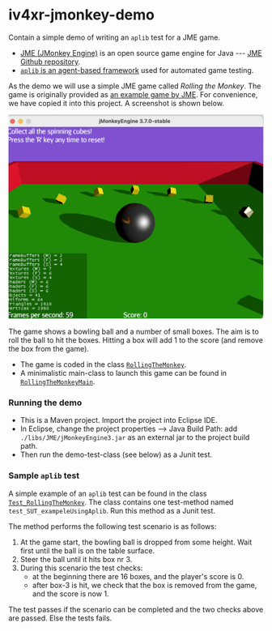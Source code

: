 # iv4xr-jmonkey-demo

Contain a simple demo of writing an `aplib` test for a JME game.
  * [JME (JMonkey Engine)](https://jmonkeyengine.org/) is an open source game engine for Java --- [JME Github repository](https://github.com/jMonkeyEngine/jmonkeyengine).
  * [`aplib` is an agent-based framework](https://github.com/iv4xr-project/aplib) used for automated game testing.


As the demo we will use a simple JME game called _Rolling the Monkey_. The game is originally provided as [an example game by JME](https://github.com/jMonkeyEngine/jmonkeyengine/tree/master/jme3-examples/src/main/java/jme3test/games). For convenience, we have copied it into this project. A screenshot is shown below.

![Screen-shot Rolling the Monkey](./rollingmonkey.png)

The game shows a bowling ball and a number of small boxes. The aim is to roll the ball to hit the boxes. Hitting a box will add 1 to the score (and remove the box from the game).

* The game is coded in the class [`RollingTheMonkey`](./src/main/java/cobaJMonkey/RollingTheMonkey.java).
* A minimalistic main-class to launch this game can be found in [`RollingTheMonkeyMain`](./src/main/java/cobaJMonkey/RollingTheMonkeyMain.java).


### Running the demo

* This is a Maven project. Import the project into Eclipse IDE.
* In Eclipse, change the project properties --> Java Build Path: add `./libs/JME/jMonkeyEngine3.jar` as an external jar to the project build path.
* Then run the demo-test-class (see below) as a Junit test.

### Sample `aplib` test

A simple example of an `aplib` test can be found in the class [`Test_RollingTheMonkey`](./src/test/java/cobaJMonkey/Test_RollingTheMonkey.java).
The class contains one test-method named `test_SUT_exampeleUsingAplib`. Run this method as a Junit test.

The method performs the following test scenario is as follows:

   1. At the game start, the bowling ball is dropped from some height. Wait first until the ball is on the table surface.
   1. Steer the ball until it hits box nr 3.
   1. During this scenario the test checks:
       * at the beginning there are 16 boxes, and the player's score is 0.
       * after box-3 is hit, we check that the box is removed from the game, and the score is now 1.

The test passes if the scenario can be completed and the two checks above are passed. Else the tests fails.
